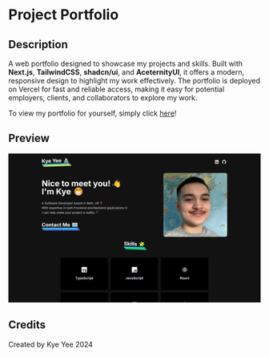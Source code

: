 # Project Portfolio

## Description

A web portfolio designed to showcase my projects and skills. Built with <b>Next.js</b>, <b>TailwindCSS</b>, <b>shadcn/ui</b>, and <b>AceternityUI</b>, it offers a modern, responsive design to highlight my work effectively. The portfolio is deployed on Vercel for fast and reliable access, making it easy for potential employers, clients, and collaborators to explore my work.

To view my portfolio for yourself, simply click [here](https://kye-portfolio.vercel.app/)!

## Preview

![preview](/public/nextjs-portfolio.png)

## Credits

Created by Kye Yee 2024
